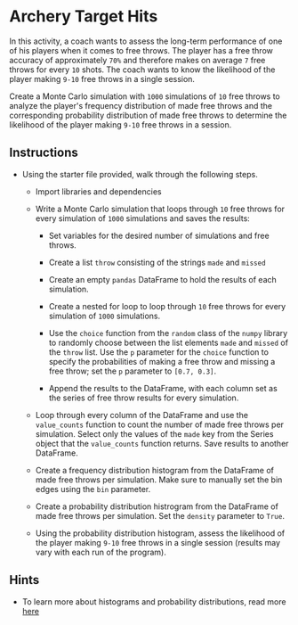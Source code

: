 # Archery Target Hits

In this activity, a coach wants to assess the long-term performance of one of his players when it comes to free throws. The player has a free throw accuracy of approximately `70%` and therefore makes on average `7` free throws for every `10` shots. The coach wants to know the likelihood of the player making `9-10` free throws in a single session.

Create a Monte Carlo simulation with `1000` simulations of `10` free throws to analyze the player's frequency distribution of made free throws and the corresponding probability distribution of made free throws to determine the likelihood of the player making `9-10` free throws in a session.

## Instructions

* Using the starter file provided, walk through the following steps.

  * Import libraries and dependencies

  * Write a Monte Carlo simulation that loops through `10` free throws for every simulation of `1000` simulations and saves the results:

    * Set variables for the desired number of simulations and free throws.

    * Create a list `throw` consisting of the strings `made` and `missed`

    * Create an empty `pandas` DataFrame to hold the results of each simulation.

    * Create a nested for loop to loop through `10` free throws for every simulation of `1000` simulations.

    * Use the `choice` function from the `random` class of the `numpy` library to randomly choose between the list elements `made` and `missed` of the `throw` list. Use the `p` parameter for the `choice` function to specify the probabilities of making a free throw and missing a free throw; set the `p` parameter to `[0.7, 0.3]`.

    * Append the results to the DataFrame, with each column set as the series of free throw results for every simulation.

  * Loop through every column of the DataFrame and use the `value_counts` function to count the number of made free throws per simulation. Select only the values of the `made` key from the Series object that the `value_counts` function returns. Save results to another DataFrame.

  * Create a frequency distribution histogram from the DataFrame of made free throws per simulation. Make sure to manually set the bin edges using the `bin` parameter.

  * Create a probability distribution histrogram from the DataFrame of made free throws per simulation. Set the `density` parameter to `True`.

  * Using the probability distribution histogram, assess the likelihood of the player making `9-10` free throws in a single session (results may vary with each run of the program).

## Hints

* To learn more about histograms and probability distributions, read more [here](https://learnche.org/pid/univariate-review/histograms-and-probability-distributions)  
